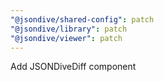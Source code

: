 ```yaml
---
"@jsondive/shared-config": patch
"@jsondive/library": patch
"@jsondive/viewer": patch
---
```


Add JSONDiveDiff component
